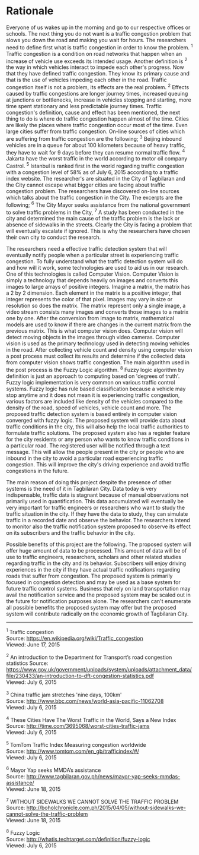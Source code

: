 # Rationale

Everyone of us wakes up in the morning and go to our respective offices or schools.
The next thing you do not want is a traffic congestion problem that slows you down
the road and making you wait for hours. The researchers need to define first what is
traffic congestion in order to know the problem. <sup>1</sup> Traffic congestion is a
condition on road networks that happen when an increase of vehicle use exceeds its
intended usage. Another definition is <sup>2</sup> the way in which vehicles interact
to impede each other's progress. Now that they have defined traffic congestion. They
know its primary cause and that is the use of vehicles impeding each other in the road.
Traffic congestion itself is not a problem, its effects are the real problem. <sup>2</sup>
Effects caused by traffic congestions are longer journey times, increased queuing at
junctions or bottlenecks, increase in vehicles stopping and starting, more
time spent stationary and less predictable journey times. Traffic congestion's definition,
cause and effect has been mentioned, the next thing to do is where do traffic congestion
happen almost of the time. Cities are likely the places where traffic
congestion occur most of the time. Even large cities suffer from traffic congestion.
On-line sources of cities which are suffering from traffic congestion are the following;
<sup>3</sup> Beijing inbound vehicles are in a queue for about 100 kilometers because
of heavy traffic, they have to wait for 9 days before they can resume normal traffic flow.
<sup>4</sup> Jakarta have the worst traffic in the world according to motor oil company
Castrol. <sup>5</sup> Istanbul is ranked first in the world regarding traffic congestion
with a congestion level of 58% as of July 6, 2015 according to a traffic index website.
The researcher's are situated in the City of Tagbilaran and the City cannot escape what
bigger cities are facing about traffic congestion problem. The researchers have discovered
on-line sources which talks about the traffic congestion in the City. The excerpts are the
following; <sup>6</sup> The City Mayor seeks assistance from the national government to
solve traffic problems in the City, <sup>7</sup> A study has been conducted in the city
and determined the main cause of the traffic problem is the lack or absence of sidewalks
in the streets. Clearly the City is facing a problem that will eventually escalate if ignored.
This is why the researchers have chosen their own city to conduct the research.

The researchers need a effective traffic detection system that will eventually notify people
when a particular street is experiencing traffic congestion. To fully understand what the traffic
detection system will do and how will it work, some technologies are used to aid us in our
research. One of this technologies is called Computer Vision. Computer Vision is simply a
technology that depends heavily on images and converts this images to large arrays of positive integers.
Imagine a matrix, the matrix has a 2 by 2 dimension. Each element in the matrix is a positive integer,
that integer represents the color of that pixel. Images may vary in size or resolution so does the
matrix. The matrix represent only a single image, a video stream consists many images and converts
those images to a matrix one by one. After the conversion from image to matrix, mathematical models
are used to know if there are changes in the current matrix from the previous matrix. This is what
computer vision does. Computer vision will detect moving objects in the images through video cameras.
Computer vision is used as the primary technology used in detecting moving vehicles in the road.
After collecting vehicle count and density using computer vision a post process must collect its
results and determine if the collected data from computer vision shows traffic congestion. The main
algorithm used in the post process is the Fuzzy Logic algorithm. <sup>8</sup> Fuzzy logic algorithm
by definition is just an approach to computing based on 'degrees of truth'. Fuzzy logic implementation
is very common on various traffic control systems. Fuzzy logic has rule based classification because a vehicle
may stop anytime and it does not mean it is experiencing traffic congestion, various factors are included
like density of the vehicles compared to the density of the road, speed of vehicles, vehicle count and more.
The proposed traffic detection system is based entirely in computer vision converged with fuzzy logic.
The proposed system will provide data about traffic conditions in the city, this will also help the local
traffic authorities to formulate traffic solutions. The proposed system also has a register feature for
the city residents or any person who wants to know traffic conditions in a particular road. The registered
user will be notified through a text message. This will allow the people present in the city
or people who are inbound in the city to avoid a particular road experiencing traffic congestion. This will
improve the city's driving experience and avoid traffic congestions in the future.

The main reason of doing this project despite the presence of other systems is the need of it in Tagbilaran
City. Data today is very indispensable, traffic data is stagnant because of manual observations not primarily
used in quantification. This data accumulated will eventually be very important for traffic engineers or
researchers who want to study the traffic situation in the city. If they have the data to study, they can
simulate traffic in a recorded date and observe the behavior. The researchers intend to monitor also the
traffic notification system proposed to observe its effect on its subscribers and the traffic behavior in
the city.

Possible benefits of this project are the following. The proposed system will offer huge amount of data to
be processed. This amount of data will be of use to traffic engineers, researchers, scholars and other related
studies regarding traffic in the city and its behavior. Subscribers will enjoy driving experiences in the city
if they have actual traffic notifications regarding roads that suffer from congestion. The proposed system is
primarily focused in congestion detection and may be used as a base system for future traffic control systems. Business
that rely on land transportation may avail the notification service and the proposed system may be scaled out
in the future for notification purposes alone. The researchers can't enumerate all possible benefits the proposed
system may offer but the proposed system will contribute radically on the economic growth of Tagbilaran City.

---

<sup>1</sup> Traffic congestion  
Source: https://en.wikipedia.org/wiki/Traffic_congestion  
Viewed: June 17, 2015

<sup>2</sup> An introduction to the Department for Transport’s road congestion statistics
Source: https://www.gov.uk/government/uploads/system/uploads/attachment_data/file/230433/an-introduction-to-dft-congestion-statistics.pdf  
Viewed: July 6, 2015

<sup>3</sup> China traffic jam stretches 'nine days, 100km'  
Source: http://www.bbc.com/news/world-asia-pacific-11062708  
Viewed: July 6, 2015

<sup>4</sup> These Cities Have The Worst Traffic in the World, Says a New Index  
Source: http://time.com/3695068/worst-cities-traffic-jams  
Viewed: July 6, 2015

<sup>5</sup> TomTom Traffic Index Measuring congestion worldwide  
Source: http://www.tomtom.com/en_gb/trafficindex/#/  
Viewed: July 6, 2015

<sup>6</sup> Mayor Yap seeks MMDA’s assistance  
Source: http://www.tagbilaran.gov.ph/news/mayor-yap-seeks-mmdas-assistance/  
Viewed: June 18, 2015

<sup>7</sup> WITHOUT SIDEWALKS WE CANNOT SOLVE THE TRAFFIC PROBLEM  
Source: http://boholchronicle.com.ph/2015/04/05/without-sidewalks-we-cannot-solve-the-traffic-problem  
Viewed: June 18, 2015

<sup>8</sup> Fuzzy Logic  
Source: http://whatis.techtarget.com/definition/fuzzy-logic  
Viewed: July 6, 2015